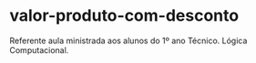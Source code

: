 # valor-produto-com-desconto

Referente aula ministrada aos alunos do 1º ano Técnico. Lógica Computacional. 
